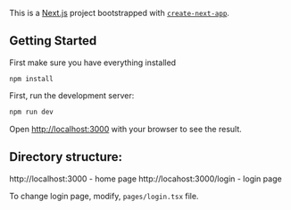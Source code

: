 This is a [Next.js](https://nextjs.org/) project bootstrapped with [`create-next-app`](https://github.com/vercel/next.js/tree/canary/packages/create-next-app).

## Getting Started

First make sure you have everything installed 
```
npm install
```


First, run the development server:

```bash
npm run dev
```

Open [http://localhost:3000](http://localhost:3000) with your browser to see the result.

## Directory structure:

http://localhost:3000 - home page
http://locahost:3000/login - login page

To change login page, modify, `pages/login.tsx` file.